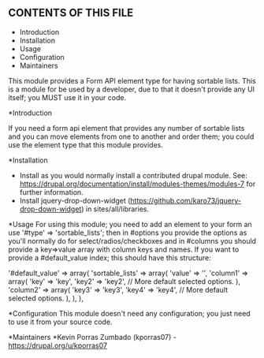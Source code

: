 CONTENTS OF THIS FILE
---------------------
* Introduction
* Installation
* Usage
* Configuration
* Maintainers

This module provides a Form API element type for having sortable lists.
This is a module for be used by a developer, due to that it doesn't provide any
UI itself; you MUST use it in your code.

*Introduction

If you need a form api element that provides any number of sortable lists and
you can move elements from one to another and order them; you could use the
element type that this module provides.

*Installation
- Install as you would normally install a contributed drupal module. See:
https://drupal.org/documentation/install/modules-themes/modules-7
for further information.
- Install jquery-drop-down-widget
(https://github.com/karo73/jquery-drop-down-widget)
in sites/all/libraries.

*Usage
For using this module; you need to add an element to your form an use
'#type' => 'sortable_lists'; then in #options you provide the options
as you'll normally do for select/radios/checkboxes and in #columns you should
provide a key=>value array with column keys and names.
If you want to provide a #default_value index; this should have this structure:

'#default_value' => array(
  'sortable_lists' => array(
    'value' => '',
    'column1' => array(
      'key' => 'key',
      'key2' => 'key2',
      // More default selected options.
    ),
    'column2' => array(
      'key3' => 'key3',
      'key4' => 'key4',
      // More default selected options.
    ),
  ),
),

*Configuration
This module doesn't need any configuration; you just need to use it from your
source code.

*Maintainers
*Kevin Porras Zumbado (kporras07) - https://drupal.org/u/kporras07
